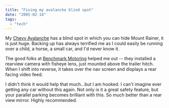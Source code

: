 ```yaml
---
title: "Fixing my avalanche blind spot"
date: "2005-02-14"
tags: 
  - "tech"
---
```


My [Chevy Avalanche](http://www.theludwigs.com/archives/000788.html) has a blind spot in which you can hide Mount Rainer, it is just huge. Backing up has always terrified me as I could easily be running over a child, a horse, a small car, and I'd never know it.

The good folks at [Benchmark Motoring](http://www.benchmarkmotoring.com/) helped me out -- they installed a rearview camera with fisheye lens, just mounted above the trailer hitch. When I shift into reverse, it takes over the nav screen and displays a rear facing video feed.

I didn't think it would help that much...but I am hooked. I can't imagine ever getting any car without this again. Not only is it a great safety feature, but your parallel parking becomes brilliant with this. So much better than a rear view mirror. Highly recommended.

